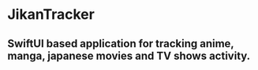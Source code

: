 # JikanTracker

## SwiftUI based application for tracking anime, manga, japanese movies and TV shows activity. 
